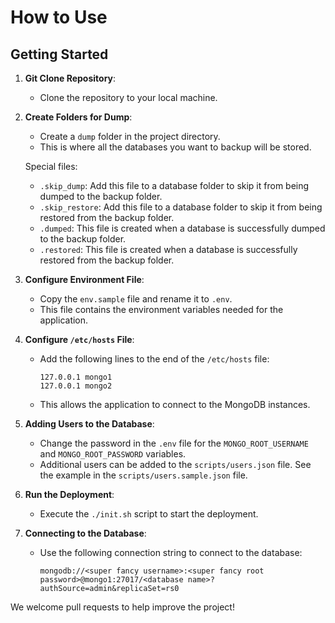 # How to Use

## Getting Started

1. **Git Clone Repository**:
   - Clone the repository to your local machine.

2. **Create Folders for Dump**:
   - Create a `dump` folder in the project directory.
   - This is where all the databases you want to backup will be stored.

   Special files:
   - `.skip_dump`: Add this file to a database folder to skip it from being dumped to the backup folder.
   - `.skip_restore`: Add this file to a database folder to skip it from being restored from the backup folder.
   - `.dumped`: This file is created when a database is successfully dumped to the backup folder.
   - `.restored`: This file is created when a database is successfully restored from the backup folder.

3. **Configure Environment File**:
   - Copy the `env.sample` file and rename it to `.env`.
   - This file contains the environment variables needed for the application.

4. **Configure `/etc/hosts` File**:
   - Add the following lines to the end of the `/etc/hosts` file:
     ```
     127.0.0.1 mongo1
     127.0.0.1 mongo2
     ```
   - This allows the application to connect to the MongoDB instances.

5. **Adding Users to the Database**:
   - Change the password in the `.env` file for the `MONGO_ROOT_USERNAME` and `MONGO_ROOT_PASSWORD` variables.
   - Additional users can be added to the `scripts/users.json` file. See the example in the `scripts/users.sample.json` file.

6. **Run the Deployment**:
   - Execute the `./init.sh` script to start the deployment.

7. **Connecting to the Database**:
   - Use the following connection string to connect to the database:
     ```
     mongodb://<super fancy username>:<super fancy root password>@mongo1:27017/<database name>?authSource=admin&replicaSet=rs0
     ```

We welcome pull requests to help improve the project!